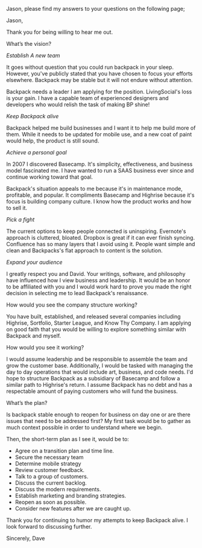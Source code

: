 Jason, 
please find my answers to your questions on the following page;


Jason, 

Thank you for being willing to hear me out.


What’s the vision?

*Establish A new team*

It goes without question that you could run backpack in your sleep. However, you've publicly stated that you have chosen to focus your efforts elsewhere. Backpack may be stable but it will not endure without attention. 

Backpack needs a leader I am applying for the position. LivingSocial's loss is your gain. I have a capable team of experienced designers and developers who would relish the task of making BP shine!

*Keep Backpack alive*

Backpack helped me build businesses and I want it to help me build more of them. While it needs to be updated for mobile use, and a new coat of paint would help, the product is still sound.

*Achieve a personal goal*

In 2007 I discovered Basecamp. It's simplicity, effectiveness, and business model fascinated me. I have wanted to run a SAAS business ever since and continue working toward that goal. 

Backpack's situation appeals to me because it's in maintenance mode, profitable, and popular. It compliments Basecamp and Highrise because it's focus is building company culture. I know how the product works and how to sell it.

*Pick a fight*

The current options to keep people connected is uninspiring. Evernote's approach is cluttered, bloated. Dropbox is great if it can ever finish  syncing. Confluence has so many layers that I avoid using it. People want simple and clean and Backpacks's flat approach to content is the solution.

*Expand your audience*

I greatly respect you and David. Your writings, software, and philosophy have influenced how I view business and leadership. It would be an honor to be affiliated with you and I would work hard to prove you made the right decision in selecting me to lead Backpack's renaissance. 

How would you see the company structure working?  

You have built, established, and released several companies including Highrise, Sortfolio, Starter League, and Know Thy Company. I am applying on good faith that you would be willing to explore something similar with Backpack and myself.

How would you see it working?  

I would assume leadership and be responsible to assemble the team and grow the customer base. Additionally, I would be tasked with managing the day to day operations that would include art, business, and code needs. I'd hope to structure Backpack as a subsidiary of Basecamp and follow a similar path to Highrise's return. I assume Backpack has no debt and has a respectable amount of paying customers who will fund the business. 

What’s the plan?  

Is backpack stable enough to reopen for business on day one or are there issues that need to be addressed first? My first task would be to gather as much context possible in order to understand where we begin.

Then, the short-term plan as I see it, would be to:

* Agree on a transition plan and time line.
* Secure the necessary team
* Determine mobile strategy
* Review customer feedback.
* Talk to a group of customers.
* Discuss the current backlog.
* Discuss the modern requirements.
* Establish marketing and branding strategies.
* Reopen as soon as possible.
* Consider new features after we are caught up.

Thank you for continuing to humor my attempts to keep Backpack alive. I look forward to discussing further. 

Sincerely, 
Dave
